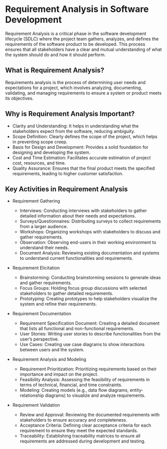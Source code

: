 # Requirement Analysis in Software Development
  Requirement Analysis is a critical phase in the software development lifecycle (SDLC) where the project team gathers, analyzes, and defines the requirements of the software product to be developed. This process ensures that all stakeholders have a clear and mutual understanding of what the system should do and how it should perform.

  ## What is Requirement Analysis?
  Requirements analysis is the process of determining user needs and expectations for a project, which involves analyzing, documenting, validating, and managing requirements to ensure a system or product meets its objectives.

  ## Why is Requirement Analysis Important?
  * Clarity and Understanding: It helps in understanding what the stakeholders expect from the software, reducing ambiguity.
* Scope Definition: Clearly defines the scope of the project, which helps in preventing scope creep.
* Basis for Design and Development: Provides a solid foundation for designing and developing the system.
*  Cost and Time Estimation: Facilitates accurate estimation of project cost, resources, and time.
  * Quality Assurance: Ensures that the final product meets the specified requirements, leading to higher customer satisfaction.

## Key Activities in Requirement Analysis
* Requirement Gathering
  * Interviews: Conducting interviews with stakeholders to gather detailed information about their needs and expectations.
  * Surveys/Questionnaires: Distributing surveys to collect requirements from a larger audience.
  * Workshops: Organizing workshops with stakeholders to discuss and gather requirements.
  * Observation: Observing end-users in their working environment to understand their needs.
  * Document Analysis: Reviewing existing documentation and systems to understand current functionalities and requirements.

* Requirement Elicitation
  * Brainstorming: Conducting brainstorming sessions to generate ideas and gather requirements.
  * Focus Groups: Holding focus group discussions with selected stakeholders to gather detailed requirements.
  * Prototyping: Creating prototypes to help stakeholders visualize the system and refine their requirements.
* Requirement Documentation
  * Requirement Specification Document: Creating a detailed document that lists all functional and non-functional requirements.
  * User Stories: Writing user stories to describe functionalities from the user’s perspective.
  * Use Cases: Creating use case diagrams to show interactions between users and the system.
* Requirement Analysis and Modeling
  * Requirement Prioritization: Prioritizing requirements based on their importance and impact on the project.
  * Feasibility Analysis: Assessing the feasibility of requirements in terms of technical, financial, and time constraints.
  * Modeling: Creating models (e.g., data flow diagrams, entity-relationship diagrams) to visualize and analyze requirements.
* Requirement Validation
  * Review and Approval: Reviewing the documented requirements with stakeholders to ensure accuracy and completeness.
  * Acceptance Criteria: Defining clear acceptance criteria for each requirement to ensure they meet the expected standards.
  * Traceability: Establishing traceability matrices to ensure all requirements are addressed during development and testing.


